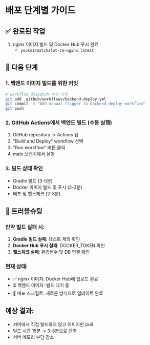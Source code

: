 # 배포 단계별 가이드

## ✅ 완료된 작업
1. nginx 이미지 빌드 및 Docker Hub 푸시 완료
   - `youkm1/matchalot-vm-nginx:latest`

## 🔄 다음 단계

### 1. 백엔드 이미지 빌드를 위한 커밋
```bash
# workflow_dispatch 추가 커밋
git add .github/workflows/backend-deploy.yml
git commit -m "Add manual trigger to backend deploy workflow"
git push
```

### 2. GitHub Actions에서 백엔드 빌드 (수동 실행)
1. GitHub repository → Actions 탭
2. "Build and Deploy" workflow 선택
3. "Run workflow" 버튼 클릭
4. main 브랜치에서 실행

### 3. 빌드 상태 확인
- Gradle 빌드 (3-5분)
- Docker 이미지 빌드 및 푸시 (2-3분)
- 배포 및 헬스체크 (2-3분)

## 🐛 트러블슈팅

### 만약 빌드 실패 시:
1. **Gradle 빌드 실패**: 테스트 제외 확인
2. **Docker Hub 푸시 실패**: DOCKER_TOKEN 확인
3. **헬스체크 실패**: 환경변수 및 DB 연결 확인

### 현재 상태:
- ✅ nginx 이미지: Docker Hub에 업로드 완료
- ⏳ 백엔드 이미지: 빌드 대기 중
- 🔧 배포 스크립트: 새로운 방식으로 업데이트 완료

## 예상 결과:
- 서버에서 직접 빌드하지 않고 이미지만 pull
- 빌드 시간 15분 → 3-5분으로 단축
- 서버 메모리 부담 감소